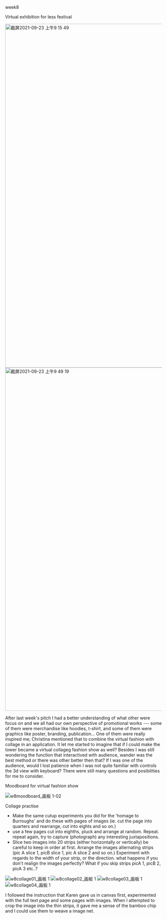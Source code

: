 week8

Virtual exhibition for less festival

<img width="1104" alt="截屏2021-09-23 上午9 15 49" src="https://user-images.githubusercontent.com/68723373/139230018-84d035f3-8b6d-4036-b0f5-5ef4da0462d3.png">
<img width="1103" alt="截屏2021-09-23 上午9 49 19" src="https://user-images.githubusercontent.com/68723373/139230031-ad9fafb9-3892-49e0-b6f0-aa75a2eadbe4.png">

After last week's pitch I had a better understanding of what other were focus on and we all had our own perspective of promotional works --- some of them were merchandise like hoodies, t-shirt, and some of them were graphics like poster, branding, publication... One of them were really inspired me; Christina mentioned that to combine the virtual fashion with collage in an application. It let me started to imagine that if I could make the tower became a virtual collageg fashion show as well? Besides I was still wondering the function that interactived with audience, wander was the best method or there was other better then that? If I was one of the audience, would I lost patience when I was not quite familiar with controls the 3d view with keyboard? There were still many questions and posibilities for me to consider.

Moodboard for virtual fashion show 

![w8moodboard_画板 1-02](https://user-images.githubusercontent.com/68723373/139254104-6864f4f1-ef11-440f-910e-0c85cb9ce891.png)



Collage practise

- Make the same cutup experiments you did for the 'homage to Burroughs' and do these with pages of images (ie. cut the page into quarters and rearrange, cut into eights and so on.) 
- use a few pages cut into eighths, pluck and arrange at random. Repeat. repeat again, try to capture (photograph) any interesting juxtapositions.
- Slice two images into 20 strips (either horizontally or vertically) be careful to keep in order at first. Arrange the images alternating strips (pic A slice 1, picB slice 1, pic A slice 2 and so on.) Experiment with regards to the width of your strip, or the direction. what happens if you don't realign the images perfectly? What if you skip strips picA 1, picB 2, picA 3 etc..?

![w8collage01_画板 1](https://user-images.githubusercontent.com/68723373/139231467-e4fe9c26-3b28-455f-98c2-19e837d723d0.png)
![w8collage02_画板 1](https://user-images.githubusercontent.com/68723373/139237755-8335b0aa-49ad-483c-9681-cb717579b81f.png)
![w8collage03_画板 1](https://user-images.githubusercontent.com/68723373/139237766-e19e64a2-5ed4-43ae-bdb8-0631fae5b262.png)
![w8collage04_画板 1](https://user-images.githubusercontent.com/68723373/139237770-4808cb6c-8ff3-4484-9e22-1912e386d36c.png)

I followed the instruction that Karen gave us in canvas first, experimented with the full text page and some pages with images. When I attempted to crop the image into the thin strips, it gave me a sense of the bamboo chip and I could use them to weave a image net. 





